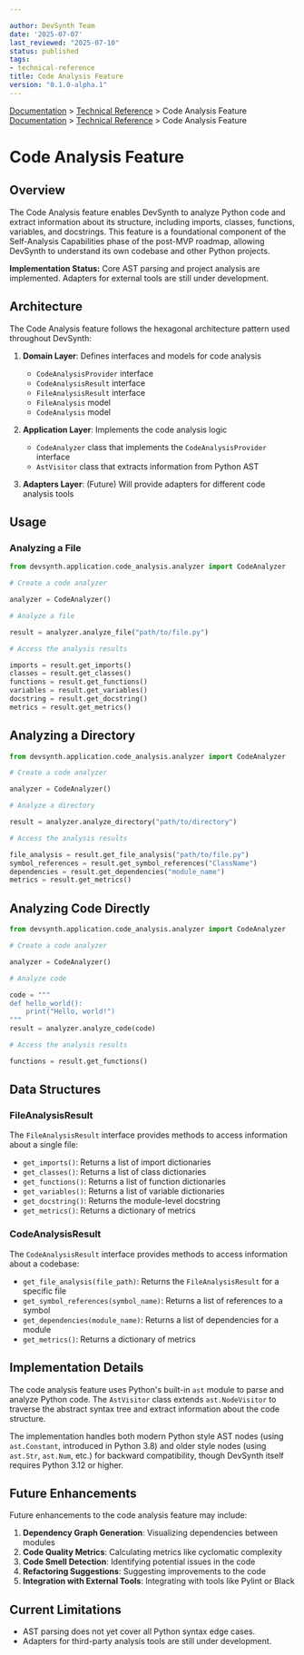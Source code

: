 ```yaml
---

author: DevSynth Team
date: '2025-07-07'
last_reviewed: "2025-07-10"
status: published
tags:
- technical-reference
title: Code Analysis Feature
version: "0.1.0-alpha.1"
---
```

<div class="breadcrumbs">
<a href="../index.md">Documentation</a> &gt; <a href="index.md">Technical Reference</a> &gt; Code Analysis Feature
</div>

<div class="breadcrumbs">
<a href="../index.md">Documentation</a> &gt; <a href="index.md">Technical Reference</a> &gt; Code Analysis Feature
</div>

# Code Analysis Feature

## Overview

The Code Analysis feature enables DevSynth to analyze Python code and extract information about its structure, including imports, classes, functions, variables, and docstrings. This feature is a foundational component of the Self-Analysis Capabilities phase of the post-MVP roadmap, allowing DevSynth to understand its own codebase and other Python projects.

**Implementation Status:** Core AST parsing and project analysis are implemented. Adapters for external tools are still under development.

## Architecture

The Code Analysis feature follows the hexagonal architecture pattern used throughout DevSynth:

1. **Domain Layer**: Defines interfaces and models for code analysis
   - `CodeAnalysisProvider` interface
   - `CodeAnalysisResult` interface
   - `FileAnalysisResult` interface
   - `FileAnalysis` model
   - `CodeAnalysis` model

2. **Application Layer**: Implements the code analysis logic
   - `CodeAnalyzer` class that implements the `CodeAnalysisProvider` interface
   - `AstVisitor` class that extracts information from Python AST

3. **Adapters Layer**: (Future) Will provide adapters for different code analysis tools

## Usage

### Analyzing a File

```python
from devsynth.application.code_analysis.analyzer import CodeAnalyzer

# Create a code analyzer

analyzer = CodeAnalyzer()

# Analyze a file

result = analyzer.analyze_file("path/to/file.py")

# Access the analysis results

imports = result.get_imports()
classes = result.get_classes()
functions = result.get_functions()
variables = result.get_variables()
docstring = result.get_docstring()
metrics = result.get_metrics()
```

## Analyzing a Directory

```python
from devsynth.application.code_analysis.analyzer import CodeAnalyzer

# Create a code analyzer

analyzer = CodeAnalyzer()

# Analyze a directory

result = analyzer.analyze_directory("path/to/directory")

# Access the analysis results

file_analysis = result.get_file_analysis("path/to/file.py")
symbol_references = result.get_symbol_references("ClassName")
dependencies = result.get_dependencies("module_name")
metrics = result.get_metrics()
```

## Analyzing Code Directly

```python
from devsynth.application.code_analysis.analyzer import CodeAnalyzer

# Create a code analyzer

analyzer = CodeAnalyzer()

# Analyze code

code = """
def hello_world():
    print("Hello, world!")
"""
result = analyzer.analyze_code(code)

# Access the analysis results

functions = result.get_functions()
```

## Data Structures

### FileAnalysisResult

The `FileAnalysisResult` interface provides methods to access information about a single file:

- `get_imports()`: Returns a list of import dictionaries
- `get_classes()`: Returns a list of class dictionaries
- `get_functions()`: Returns a list of function dictionaries
- `get_variables()`: Returns a list of variable dictionaries
- `get_docstring()`: Returns the module-level docstring
- `get_metrics()`: Returns a dictionary of metrics

### CodeAnalysisResult

The `CodeAnalysisResult` interface provides methods to access information about a codebase:

- `get_file_analysis(file_path)`: Returns the `FileAnalysisResult` for a specific file
- `get_symbol_references(symbol_name)`: Returns a list of references to a symbol
- `get_dependencies(module_name)`: Returns a list of dependencies for a module
- `get_metrics()`: Returns a dictionary of metrics

## Implementation Details

The code analysis feature uses Python's built-in `ast` module to parse and analyze Python code. The `AstVisitor` class extends `ast.NodeVisitor` to traverse the abstract syntax tree and extract information about the code structure.

The implementation handles both modern Python style AST nodes (using `ast.Constant`, introduced in Python 3.8) and older style nodes (using `ast.Str`, `ast.Num`, etc.) for backward compatibility, though DevSynth itself requires Python 3.12 or higher.

## Future Enhancements

Future enhancements to the code analysis feature may include:

1. **Dependency Graph Generation**: Visualizing dependencies between modules
2. **Code Quality Metrics**: Calculating metrics like cyclomatic complexity
3. **Code Smell Detection**: Identifying potential issues in the code
4. **Refactoring Suggestions**: Suggesting improvements to the code
5. **Integration with External Tools**: Integrating with tools like Pylint or Black

## Current Limitations

- AST parsing does not yet cover all Python syntax edge cases.
- Adapters for third-party analysis tools are still under development.
